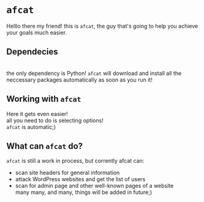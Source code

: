 # `afcat`
Helllo there my friend!
this is `afcat`, the guy that's going to help you achieve your goals much easier.

## Dependecies
<br>the only dependency is Python! `afcat` will download and install all the neccessary packages automatically as soon as you run it!
<br>

## Working with `afcat`
Here it gets even easier!<br>all you need to do is selecting options!<br>`afcat` is automatic;)
<br>
## What can `afcat` do?
`afcat` is still a work in process, but corrently afcat can:
* scan site headers for general information
* attack WordPress websites and get the list of users
* scan for admin page and other well-known pages of a website
<br> many many, and many, things will be added in future;)
